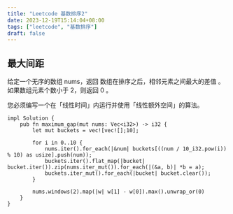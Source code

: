 ```yaml
---
title: "Leetcode 基数排序2"
date: 2023-12-19T15:14:04+08:00
tags: ["leetcode", "基数排序"]
draft: false
---
```


## 最大间距

给定一个无序的数组 nums，返回 数组在排序之后，相邻元素之间最大的差值 。如果数组元素个数小于 2，则返回 0 。

您必须编写一个在「线性时间」内运行并使用「线性额外空间」的算法。

```
impl Solution {
    pub fn maximum_gap(mut nums: Vec<i32>) -> i32 {
        let mut buckets = vec![vec![];10];

        for i in 0..10 {
            nums.iter().for_each(|&num| buckets[((num / 10_i32.pow(i)) % 10) as usize].push(num));
            buckets.iter().flat_map(|bucket| bucket.iter()).zip(nums.iter_mut()).for_each(|(&a, b)| *b = a);
            buckets.iter_mut().for_each(|bucket| bucket.clear());
        }

        nums.windows(2).map(|w| w[1] - w[0]).max().unwrap_or(0)
    }
}
```